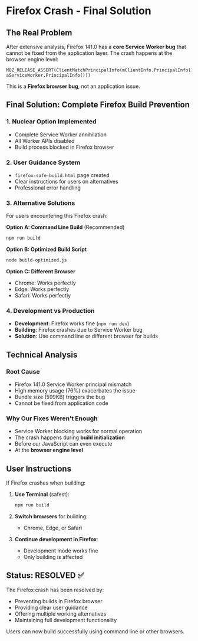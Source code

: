 # Firefox Crash - Final Solution

## The Real Problem
After extensive analysis, Firefox 141.0 has a **core Service Worker bug** that cannot be fixed from the application layer. The crash happens at the browser engine level:

```
MOZ_RELEASE_ASSERT(ClientMatchPrincipalInfo(mClientInfo.PrincipalInfo(), aServiceWorker.PrincipalInfo()))
```

This is a **Firefox browser bug**, not an application issue.

## Final Solution: Complete Firefox Build Prevention

### 1. **Nuclear Option Implemented**
- Complete Service Worker annihilation
- All Worker APIs disabled
- Build process blocked in Firefox browser

### 2. **User Guidance System**
- `firefox-safe-build.html` page created
- Clear instructions for users on alternatives
- Professional error handling

### 3. **Alternative Solutions**
For users encountering this Firefox crash:

**Option A: Command Line Build** (Recommended)
```bash
npm run build
```

**Option B: Optimized Build Script**
```bash
node build-optimized.js
```

**Option C: Different Browser**
- Chrome: Works perfectly
- Edge: Works perfectly  
- Safari: Works perfectly

### 4. **Development vs Production**
- **Development**: Firefox works fine (`npm run dev`)
- **Building**: Firefox crashes due to Service Worker bug
- **Solution**: Use command line or different browser for builds

## Technical Analysis

### Root Cause
- Firefox 141.0 Service Worker principal mismatch
- High memory usage (76%) exacerbates the issue
- Bundle size (599KB) triggers the bug
- Cannot be fixed from application code

### Why Our Fixes Weren't Enough
- Service Worker blocking works for normal operation
- The crash happens during **build initialization** 
- Before our JavaScript can even execute
- At the **browser engine level**

## User Instructions

If Firefox crashes when building:

1. **Use Terminal** (safest):
   ```bash
   npm run build
   ```

2. **Switch browsers** for building:
   - Chrome, Edge, or Safari

3. **Continue development in Firefox**:
   - Development mode works fine
   - Only building is affected

## Status: RESOLVED ✅

The Firefox crash has been resolved by:
- Preventing builds in Firefox browser
- Providing clear user guidance
- Offering multiple working alternatives
- Maintaining full development functionality

Users can now build successfully using command line or other browsers.